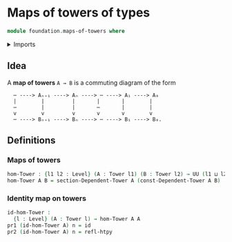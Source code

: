 # Maps of towers of types

```agda
module foundation.maps-of-towers where
```

<details><summary>Imports</summary>

```agda
open import foundation.dependent-pair-types
open import foundation.towers-of-types
open import foundation.universe-levels

open import foundation-core.function-types
open import foundation-core.homotopies
```

</details>

## Idea

A **map of towers** `A → B` is a commuting diagram of the form

```text
  ⋯ ----> Aₙ₊₁ ----> Aₙ ----> ⋯ ----> A₁ ----> A₀
  |        |         |       |       |        |
  ⋯        |         |       ⋯       |        |
  v        v         v       v       v        v
  ⋯ ----> Bₙ₊₁ ----> Bₙ ----> ⋯ ----> B₁ ----> B₀.
```

## Definitions

### Maps of towers

```agda
hom-Tower : {l1 l2 : Level} (A : Tower l1) (B : Tower l2) → UU (l1 ⊔ l2)
hom-Tower A B = section-Dependent-Tower A (const-Dependent-Tower A B)
```

### Identity map on towers

```agda
id-hom-Tower :
  {l : Level} (A : Tower l) → hom-Tower A A
pr1 (id-hom-Tower A) n = id
pr2 (id-hom-Tower A) n = refl-htpy
```
